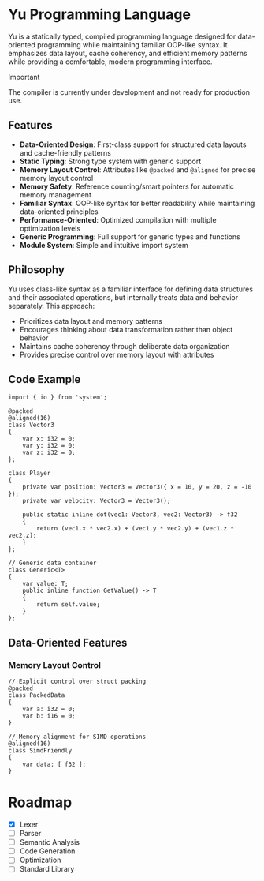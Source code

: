 # Yu Programming Language

Yu is a statically typed, compiled programming language designed for data-oriented programming while maintaining familiar OOP-like syntax. It emphasizes data layout, cache coherency, and efficient memory patterns while providing a comfortable, modern programming interface.

> [!IMPORTANT] 
> The compiler is currently under development and not ready for production use.

## Features

- **Data-Oriented Design**: First-class support for structured data layouts and cache-friendly patterns
- **Static Typing**: Strong type system with generic support
- **Memory Layout Control**: Attributes like `@packed` and `@aligned` for precise memory layout control
- **Memory Safety**: Reference counting/smart pointers for automatic memory management
- **Familiar Syntax**: OOP-like syntax for better readability while maintaining data-oriented principles
- **Performance-Oriented**: Optimized compilation with multiple optimization levels
- **Generic Programming**: Full support for generic types and functions
- **Module System**: Simple and intuitive import system

## Philosophy

Yu uses class-like syntax as a familiar interface for defining data structures and their associated operations, but internally treats data and behavior separately. This approach:

- Prioritizes data layout and memory patterns
- Encourages thinking about data transformation rather than object behavior
- Maintains cache coherency through deliberate data organization
- Provides precise control over memory layout with attributes

## Code Example

```yu
import { io } from 'system'; 

@packed
@aligned(16)
class Vector3
{
    var x: i32 = 0;
    var y: i32 = 0;
    var z: i32 = 0;
};

class Player 
{
    private var position: Vector3 = Vector3({ x = 10, y = 20, z = -10 });
    private var velocity: Vector3 = Vector3();

    public static inline dot(vec1: Vector3, vec2: Vector3) -> f32 
    {
        return (vec1.x * vec2.x) + (vec1.y * vec2.y) + (vec1.z * vec2.z);
    }
};

// Generic data container
class Generic<T>
{
    var value: T;
    public inline function GetValue() -> T 
    {
        return self.value;
    }
};
```

## Data-Oriented Features

### Memory Layout Control
```yu
// Explicit control over struct packing
@packed
class PackedData 
{
    var a: i32 = 0;
    var b: i16 = 0;
}

// Memory alignment for SIMD operations
@aligned(16)
class SimdFriendly 
{
    var data: [ f32 ];
}
```

# Roadmap

- [X] Lexer
- [ ] Parser
- [ ] Semantic Analysis
- [ ] Code Generation
- [ ] Optimization
- [ ] Standard Library